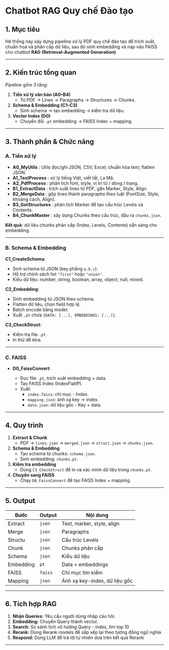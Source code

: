 # Chatbot RAG Quy chế Đào tạo

## 1. Mục tiêu

Hệ thống này xây dựng pipeline xử lý PDF quy chế đào tạo để trích xuất, chuẩn hoá và phân cấp dữ liệu, sau đó sinh embedding và nạp vào FAISS cho chatbot  **RAG (Retrieval-Augmented Generation)**

---

## 2. Kiến trúc tổng quan

Pipeline gồm 3 tầng:

1. **Tiền xử lý văn bản (A0–B4)**
   * Từ PDF → Lines → Paragraphs → Structures → Chunks.
2. **Schema & Embedding (C1–C3)**
   * Sinh schema → tạo embedding → kiểm tra dữ liệu.
3. **Vector Index (D0)**
   * Chuyển đổi `.pt` embedding → FAISS Index + mapping.

---

## 3. Thành phần & Chức năng

### A. Tiền xử lý

* **A0_MyUtils** : Utils đọc/ghi JSON, CSV, Excel; chuẩn hóa text; flatten JSON.
* **A1_TextProcess** : xử lý tiếng Việt, viết tắt, La Mã.
* **A2_PdfProcess** : phân tích font, style, vị trí từ / dòng / trang.
* **B1_ExtractData** : trích xuất lines từ PDF, gắn Marker, Style, Align.
* **B2_MergeData** : gộp lines thành paragraphs theo luật (FontSize, Style, khoảng cách, Align).
* **B3_GetStructures** : phân tích Marker để tạo cấu trúc Levels và Contents.
* **B4_ChunkMaster** : xây dựng Chunks theo cấu trúc, đầu ra `chunks.json`.

**Kết quả:** dữ liệu chunks phân cấp (Index, Levels, Contents) sẵn sàng cho embedding.

---

### B. Schema & Embedding

**C1_CreateSchema**:

* Sinh schema từ JSON (key phẳng `a.b.c`).
* Hỗ trợ chính sách list `"first"` hoặc `"union"`.
* Kiểu dữ liệu: number, string, boolean, array, object, null, mixed.

**C2_Embedding**:

* Sinh embedding từ JSON theo schema.
* Flatten dữ liệu, chọn field hợp lệ.
* Batch encode bằng model.
* Xuất `.pt` chứa `{DATA: [...], EMBEDDINGS: [...]}`.

**C3_CheckStruct**:

* Kiểm tra file `.pt`.
* In thử để ktra.

---

### C. FAISS

* **D0_FaissConvert**:

  * Đọc file `.pt`, trích xuất embedding + data.
  * Tạo FAISS Index (IndexFlatIP).
  * Xuất:
    * `index.faiss`: chỉ mục - Index.
    * `mapping.json`: ánh xạ key → index.
    * `data.json`: dữ liệu gốc - Key + data.

---

## 4. Quy trình

1. **Extract & Chunk**
   * PDF → `lines.json` → `merged.json` → `struct.json` → `chunks.json`.
2. **Schema & Embedding**
   * Tạo schema từ chunks: `schema.json`.
   * Sinh embedding: `chunks.pt`.
3. **Kiểm tra embedding**
   * Dùng `C3_CheckStruct` để in và xác minh dữ liệu trong `chunks.pt`.
4. **Chuyển sang FAISS**
   * Chạy `D0_FaissConvert` để tạo FAISS Index + mapping.

---

## 5. Output

| Bước    | Output    | Nội dung                          |
| --------- | --------- | ---------------------------------- |
| Extract   | `json`  | Text, marker, style, align         |
| Merge     | `json`  | Paragraphs                         |
| Structu   | `json`  | Cấu trúc Levels                  |
| Chunk     | `json`  | Chunks phân cấp                  |
| Schema    | `json`  | Kiểu dữ liệu                    |
| Embedding | `pt`    | Data + embeddings                  |
| FAISS     | `faiss` | Chỉ mục tìm kiếm               |
| Mapping   | `json`  | Ánh xạ key-index, dữ liệu gốc |

---

## 6. Tích hợp RAG

1. **Nhận Queries:** Yêu cầu người dùng nhập câu hỏi.
2. **Embedding:** Chuyển Query thành vector.
3. **Search:** So sánh tích vô hướng Query - index, tìm top 10
4. **Rerank:** Dùng Rerank models để sắp xếp lại theo tương đồng ngữ nghĩa
5. **Respond:** Dùng LLM để trả lời tự nhiên dưa trên kết quả Rerank

---
